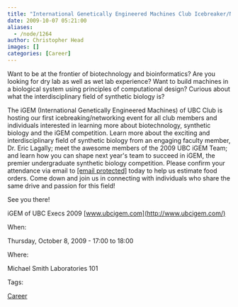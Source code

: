 ```yaml
---
title: "International Genetically Engineered Machines Club Icebreaker/Networking"
date: 2009-10-07 05:21:00
aliases:
  - /node/1264
author: Christopher Head
images: []
categories: [Career]
---
```


Want to be at the frontier of biotechnology and bioinformatics? Are you looking for dry lab as well as wet lab experience? Want to build machines in a biological system using principles of computational design? Curious about what the interdisciplinary field of synthetic biology is?

The iGEM (International Genetically Engineered Machines) of UBC Club is hosting our first icebreaking/networking event for all club members and individuals interested in learning more about biotechnology, synthetic biology and the iGEM competition. Learn more about the exciting and interdisciplinary field of synthetic biology from an engaging faculty member, Dr. Eric Lagally; meet the awesome members of the 2009 UBC iGEM Team; and learn how you can shape next year's team to succeed in iGEM, the premier undergraduate synthetic biology competition. Please confirm your attendance via email to [\[email protected\]](/cdn-cgi/l/email-protection#c0b5a2a3a9a7a5ad80a7ada1a9aceea3afad) today to help us estimate food orders. Come down and join us in connecting with individuals who share the same drive and passion for this field!

See you there!

iGEM of UBC Execs 2009
[www.ubcigem.com](http://www.ubcigem.com/)

When:

Thursday, October 8, 2009 - 17:00 to 18:00

Where:

Michael Smith Laboratories 101

Tags:

[Career](/career)
